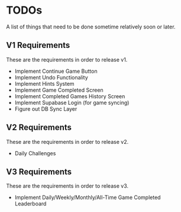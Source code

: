 # TODOs

A list of things that need to be done sometime relatively soon or later.

## V1 Requirements

These are the requirements in order to release v1.

- Implement Continue Game Button
- Implement Undo Functionality
- Implement Hints System
- Implement Game Completed Screen
- Implement Completed Games History Screen
- Implement Supabase Login (for game syncing)
- Figure out DB Sync Layer

## V2 Requirements

These are the requirements in order to release v2.

- Daily Challenges

## V3 Requirements

These are the requirements in order to release v3.

- Implement Daily/Weekly/Monthly/All-Time Game Completed Leaderboard
